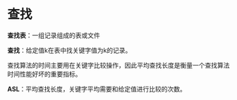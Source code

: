 # 查找

**查找表**：一组记录组成的表或文件

**查找**：给定值k在表中找关键字值为k的记录。

查找算法的时间主要用在关键字比较操作，因此平均查找长度是衡量一个查找算法时间性能好坏的重要指标。

**ASL**：平均查找长度，关键字平均需要和给定值进行比较的次数。


